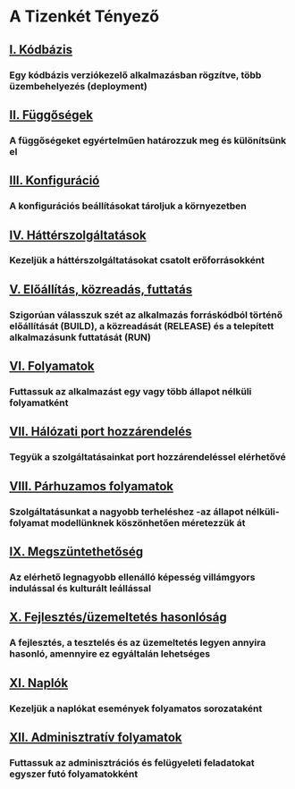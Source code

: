A Tizenkét Tényező
==================

## [I. Kódbázis](./codebase)
### Egy kódbázis verziókezelő alkalmazásban rögzítve, több üzembehelyezés (deployment)

## [II. Függőségek](./dependencies)
### A függőségeket egyértelműen határozzuk meg és különítsünk el

## [III. Konfiguráció](./config)
### A konfigurációs beállításokat tároljuk a környezetben

## [IV. Háttérszolgáltatások](./backing-services)
### Kezeljük a háttérszolgáltatásokat csatolt erőforrásokként

## [V. Előállítás, közreadás, futtatás](./build-release-run)
### Szigorúan válasszuk szét az alkalmazás forráskódból történő előállítását (BUILD), a közreadását (RELEASE) és a telepített alkalmazásunk futtatását (RUN)

## [VI. Folyamatok](./processes)
### Futtassuk az alkalmazást egy vagy több állapot nélküli folyamatként

## [VII. Hálózati port hozzárendelés](./port-binding)
### Tegyük a szolgáltatásainkat port hozzárendeléssel elérhetővé

## [VIII. Párhuzamos folyamatok](./concurrency)
### Szolgáltatásunkat a nagyobb terheléshez -az állapot nélküli- folyamat modellünknek köszönhetően méretezzük át

## [IX. Megszüntethetőség](./disposability)
### Az elérhető legnagyobb ellenálló képesség villámgyors indulással és kulturált leállással

## [X. Fejlesztés/üzemeltetés hasonlóság](./dev-prod-parity)
### A fejlesztés, a tesztelés és az üzemeltetés legyen annyira hasonló, amennyire ez egyáltalán lehetséges

## [XI. Naplók](./logs)
### Kezeljük a naplókat események folyamatos sorozataként

## [XII. Adminisztratív folyamatok](./admin-processes)
### Futtassuk az adminisztrációs és felügyeleti feladatokat egyszer futó folyamatokként
